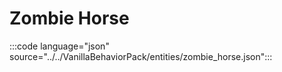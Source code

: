 # Zombie Horse

:::code language="json" source="../../VanillaBehaviorPack/entities/zombie_horse.json":::